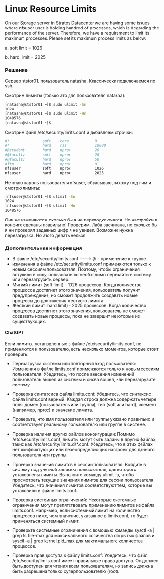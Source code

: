 # Linux Resource Limits

On our Storage server in Stratos Datacenter we are having some issues where nfsuser user is holding hundred of processes, which is degrading the performance of the server. Therefore, we have a requirement to limit its maximum processes. Please set its maximum process limits as below:


a. soft limit = 1026

b. hard_limit = 2025


### Решение

Сервер ststor01, пользователь natasha. Классически подключаемся по ssh.

Смотрим лимиты (только это для пользователя natasha):
```bash
[natasha@ststor01 ~]$ sudo ulimit -Sn
1024
[natasha@ststor01 ~]$ sudo ulimit -Hn
1048576
[natasha@ststor01 ~]$ 
```

Смотрим файл /etc/security/limits.conf и добавляем строчки:
```bash
#*               soft    core            0
#*               hard    rss             10000
#@student        hard    nproc           20
#@faculty        soft    nproc           20
#@faculty        hard    nproc           50
#ftp             hard    nproc           0
nfsuser          soft    nproc           1026
nfsuser          hard    nproc           2025
```

Не знаю пароль пользователя nfsuser, сбрасываю, захожу под ним и смотрю лимиты:
```bash
[nfsuser@ststor01 ~]$ ulimit -Sn
1024
[nfsuser@ststor01 ~]$ ulimit -Hn
1048576
```
Они не изменяются, сколько бы я не переподключался. Но настройки в конфиге сделаны правильно! Проверим. Лаба засчитана, но сколько бы я ни проверял заданных цифр я не увидел. Возможно нужна перезагрузка. Но этого делать нельзя.

### Дополнительная информация

- В файле /etc/security/limits.conf ---> @ - применение к группе
- изменения в файле /etc/security/limits.conf применяются только к новым сессиям пользователя. Поэтому, чтобы ограничения вступили в силу, пользователю необходимо перезайти в систему или перезагрузить сервер.
- Мягкий лимит (soft limit) - 1026 процессов. Когда количество процессов достигнет этого значения, пользователь получит предупреждение, но сможет продолжить создавать новые процессы до достижения жесткого лимита.
- Жесткий лимит (hard limit) - 2025 процессов. Когда количество процессов достигнет этого значения, пользователь не сможет создавать новые процессы, пока не завершит некоторые из существующих.

#### ChatGPT

Если лимиты, установленные в файле /etc/security/limits.conf, не применяются к пользователю, есть несколько моментов, которые стоит проверить:

- Перезагрузка системы или повторный вход пользователя:
Изменения в файле limits.conf применяются только к новым сессиям пользователя. Убедитесь, что после внесения изменений пользователь вышел из системы и снова вошел, или перезагрузите систему.

- Проверка синтаксиса файла limits.conf:
Убедитесь, что синтаксис файла limits.conf верный. Каждая строка должна содержать четыре поля: домен (пользователь или группа), тип (soft или hard), элемент (например, nproc) и значение лимита.

- Проверьте, что имя пользователя или группы указано правильно и соответствует реальному пользователю или группе в системе.

- Проверка наличия других файлов конфигурации:
Помимо /etc/security/limits.conf, лимиты могут быть заданы в других файлах, таких как /etc/security/limits.d/*.conf. Убедитесь, что в этих файлах нет конфликтующих или переопределяющих настроек для данного пользователя или группы.

- Проверка значений лимитов в сессии пользователя:
Войдите в систему под учетной записью пользователя, для которого установлены лимиты.
Выполните команду ulimit -a, чтобы просмотреть текущие значения лимитов для сессии пользователя.
Убедитесь, что значения лимитов соответствуют тем, которые вы установили в файле limits.conf.

- Проверка системных ограничений:
Некоторые системные ограничения могут препятствовать применению лимитов из файла limits.conf. Например, если системный лимит на количество процессов ниже, чем значение, указанное в limits.conf, то будет применяться системный лимит.

- Проверьте системные ограничения с помощью команды sysctl -a | grep fs.file-max для максимального количества открытых файлов и sysctl -a | grep kernel.pid_max для максимального количества процессов.

- Проверка прав доступа к файлу limits.conf:
Убедитесь, что файл /etc/security/limits.conf имеет правильные права доступа. Он должен быть доступен для чтения всем пользователям, но запись должна быть разрешена только суперпользователю (root).


